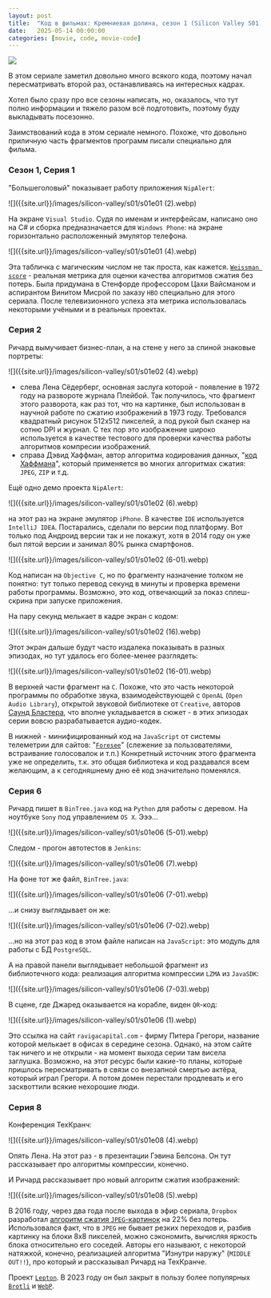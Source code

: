 ```yaml
---
layout: post
title:  "Код в фильмах: Кремниевая долина, сезон 1 (Silicon Valley S01)"
date:   2025-05-14 00:00:00
categories: [movie, code, movie-code]
---
```


![]({{site.url}}/images/silicon-valley/cover.webp)

В этом сериале заметил довольно много всякого кода, поэтому начал пересматривать второй раз, останавливаясь на интересных кадрах.

Хотел было сразу про все сезоны написать, но, оказалось, что тут полно информации и тяжело разом всё подготовить, поэтому буду выкладывать посезонно.

Заимствований кода в этом сериале немного. Похоже, что довольно приличную часть фрагментов программ писали специально для фильма.

### Сезон 1, Серия 1

"Большеголовый" показывает работу приложения `NipAlert`:

![]({{site.url}}/images/silicon-valley/s01/s01e01 (2).webp)

На экране `Visual Studio`. Судя по именам и интерфейсам, написано оно на C# и сборка предназначается для `Windows Phone`: на экране горизонтально расположенный эмулятор телефона.


![]({{site.url}}/images/silicon-valley/s01/s01e01 (4).webp)

Эта табличка с магическим числом не так проста, как кажется. [`Weissman score`](https://en.wikipedia.org/wiki/Weissman_score) - реальная метрика для оценки качества алгоритмов сжатия без потерь. Была придумана в Стенфорде профессором Цахи Вайсманом и аспирантом Винитом Мисрой по заказу `HBO` специально для этого сериала. После телевизионного успеха эта метрика использовалась некоторыми учёными и в реальных проектах.

### Серия 2

Ричард вымучивает бизнес-план, а на стене у него за спиной знаковые портреты:

![]({{site.url}}/images/silicon-valley/s01/s01e02 (4).webp)

- слева Лена Сёдерберг, основная заслуга которой - появление в 1972 году на развороте журнала Плейбой. Так получилось, что фрагмент этого разворота, как раз тот, что на картинке, был использован в научной работе по сжатию изображений в 1973 году. Требовался квадратный рисунок 512x512 пикселей, а под рукой был сканер на сотню DPI и журнал. С тех пор это изображение широко используется в качестве тестового для проверки качества работы алгоритмов компресии изображений.
- справа Дэвид Хаффман, автор алгоритма кодирования данных, "[код Хаффмана](https://ru.wikipedia.org/wiki/%D0%9A%D0%BE%D0%B4_%D0%A5%D0%B0%D1%84%D1%84%D0%BC%D0%B0%D0%BD%D0%B0)", который применяется во многих алгоритмах сжатия: `JPEG`, `ZIP` и т.д.


Ещё одно демо проекта `NipAlert`:

![]({{site.url}}/images/silicon-valley/s01/s01e02 (6).webp)

на этот раз на экране эмулятор `iPhone`. В качестве `IDE` используется `IntelliJ IDEA`. Постарались, сделали по версии под платформу. Вот только под Андроид версии так и не покажут, хотя в 2014 году он уже был пятой версии и занимал 80% рынка смартфонов.

![]({{site.url}}/images/silicon-valley/s01/s01e02 (6-01).webp)

Код написан на `Objective C`, но по фрагменту назначение толком не понятно: тут только перевод секунд в минуты и проверка времени работы программы. Возможно, это код, отвечающий за показ сплеш-скрина при запуске приложения.

На пару секунд мелькает в кадре экран с кодом:

![]({{site.url}}/images/silicon-valley/s01/s01e02 (16).webp)

Этот экран дальше будут часто издалека показывать в разных эпизодах, но тут удалось его более-менее разглядеть:

![]({{site.url}}/images/silicon-valley/s01/s01e02 (16-01).webp)

В верхней части фрагмент на `C`. Похоже, что это часть некоторой программы по обработке звука, взаимодействующей с `OpenAL` (`Open Audio Library`), открытой звуковой библиотеке от `Creative`, авторов [Саунд Бластера](https://en.wikipedia.org/wiki/Sound_Blaster), что вполне укладывается в сюжет - в этих эпизодах серии вовсю разрабатывается аудио-кодек.

В нижней - минифицированный код на `JavaScript` от системы телеметрии для сайтов: "[`Foresee`](https://web.archive.org/web/20150421003501/https://demo.foreseeresults.com/_code/docs/ForeSee_Trigger_Code_Implementation_Guide.pdf)" (слежение за пользователями, встраивание голосовалок и т.п.) Конкретный источник этого фрагмента уже не определить, т.к. это общая библиотека и код раздавался всем желающим, а к сегодняшнему дню её код значительно поменялся.

### Серия 6

Ричард пишет в `BinTree.java` код на `Python` для работы с деревом. На ноутбуке `Sony` под управлением `OS X`. Эээ...

![]({{site.url}}/images/silicon-valley/s01/s01e06 (5-01).webp)

Следом - прогон автотестов в `Jenkins`:

![]({{site.url}}/images/silicon-valley/s01/s01e06 (7).webp)

На фоне тот же файл, `BinTree.java`:

![]({{site.url}}/images/silicon-valley/s01/s01e06 (7-01).webp)

...и снизу выглядывает он же:

![]({{site.url}}/images/silicon-valley/s01/s01e06 (7-02).webp)

...но на этот раз код в этом файле написан на `JavaScript`: это модуль для работы с БД `PostgreSQL`.

А на правой панели выглядывает небольшой фрагмент из библиотечного кода: реализация алгоритма компрессии `LZMA` из `JavaSDK`:

![]({{site.url}}/images/silicon-valley/s01/s01e06 (7-03).webp)

В сцене, где Джаред оказывается на корабле, виден `QR`-код:

![]({{site.url}}/images/silicon-valley/s01/s01e06 (1).webp)

Это ссылка на сайт `ravigacapital.com` - фирму Питера Грегори, название которой мелькает в офисах в середине сезона. Однако, на этом сайте так ничего и не открыли - на момент выхода серии там висела заглушка. Возможно, на этот ресурс были какие-то планы, которые пришлось пересматривать в связи со внезапной смертью актёра, который играл Грегори. А потом домен перестали продлевать и его засквоттили всякие нехорошие люди.

### Серия 8

Конференция ТехКранч:

![]({{site.url}}/images/silicon-valley/s01/s01e08 (4).webp)

Опять Лена. На этот раз - в презентации Гэвина Белсона. Он тут рассказывает про алгоритмы компрессии, конечно.

И Ричард рассказывает про новый алгоритм сжатия изображений:

![]({{site.url}}/images/silicon-valley/s01/s01e08 (5).webp)

В 2016 году, через два года после выхода в эфир сериала, `Dropbox` разработал [алгоритм сжатия `JPEG`-картинок](https://dropbox.tech/infrastructure/lepton-image-compression-saving-22-losslessly-from-images-at-15mbs) на 22% без потерь. Использовался факт, что в `JPEG` не бывает резких переходов и, разбив картинку на блоки 8x8 пикселей, можно сэкономить, вычисляя яркость блока относительно его соседей. Авторы его называют, с некоторой натяжкой, конечно, реализацией алгоритма "Изнутри наружу" (`MIDDLE OUT!!`), про который и рассказывал Ричард на ТехКранче.

Проект [`Lepton`](https://github.com/dropbox/lepton). В 2023 году он был закрыт в пользу более популярных [`Brotli`](https://en.wikipedia.org/wiki/Brotli) и [`WebP`](https://en.wikipedia.org/wiki/WebP).
